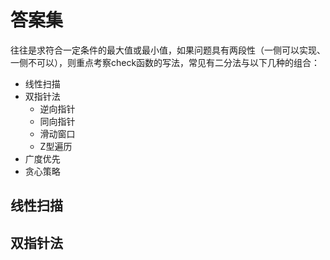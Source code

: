 # 答案集



往往是求符合一定条件的最大值或最小值，如果问题具有两段性（一侧可以实现、一侧不可以），则重点考察check函数的写法，常见有二分法与以下几种的组合：

- 线性扫描
- 双指针法
  - 逆向指针
  - 同向指针
  - 滑动窗口
  - Z型遍历
- 广度优先
- 贪心策略





## 线性扫描







## 双指针法



